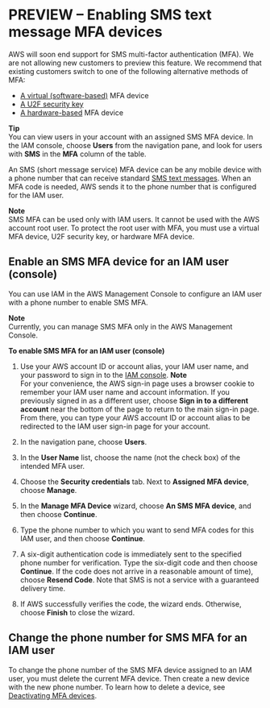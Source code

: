 # PREVIEW – Enabling SMS text message MFA devices<a name="id_credentials_mfa_enable_sms"></a>



AWS will soon end support for SMS multi\-factor authentication \(MFA\)\. We are not allowing new customers to preview this feature\. We recommend that existing customers switch to one of the following alternative methods of MFA:
+ [A virtual \(software\-based\)](id_credentials_mfa_enable_virtual.md) MFA device
+ [A U2F security key](id_credentials_mfa_enable_u2f.md)
+ [A hardware\-based](id_credentials_mfa_enable_physical.md) MFA device

**Tip**  
You can view users in your account with an assigned SMS MFA device\. In the IAM console, choose **Users** from the navigation pane, and look for users with **SMS** in the **MFA** column of the table\.

An SMS \(short message service\) MFA device can be any mobile device with a phone number that can receive standard [SMS text messages](http://wikipedia.org/wiki/Short_Message_Service)\. When an MFA code is needed, AWS sends it to the phone number that is configured for the IAM user\. 

**Note**  
SMS MFA can be used only with IAM users\. It cannot be used with the AWS account root user\. To protect the root user with MFA, you must use a virtual MFA device, U2F security key, or hardware MFA device\.

## Enable an SMS MFA device for an IAM user \(console\)<a name="enable-sms-mfa-console"></a>

You can use IAM in the AWS Management Console to configure an IAM user with a phone number to enable SMS MFA\.

**Note**  
Currently, you can manage SMS MFA only in the AWS Management Console\.

**To enable SMS MFA for an IAM user \(console\)**

1. Use your AWS account ID or account alias, your IAM user name, and your password to sign in to the [IAM console](https://console.aws.amazon.com/iam)\.
**Note**  
For your convenience, the AWS sign\-in page uses a browser cookie to remember your IAM user name and account information\. If you previously signed in as a different user, choose **Sign in to a different account** near the bottom of the page to return to the main sign\-in page\. From there, you can type your AWS account ID or account alias to be redirected to the IAM user sign\-in page for your account\.

1. In the navigation pane, choose **Users**\.

1. In the **User Name** list, choose the name \(not the check box\) of the intended MFA user\.

1. Choose the **Security credentials** tab\. Next to **Assigned MFA device**, choose **Manage**\.

1. In the **Manage MFA Device** wizard, choose **An SMS MFA device**, and then choose **Continue**\.

1. Type the phone number to which you want to send MFA codes for this IAM user, and then choose **Continue**\.

1. A six\-digit authentication code is immediately sent to the specified phone number for verification\. Type the six\-digit code and then choose **Continue**\. If the code does not arrive in a reasonable amount of time\), choose **Resend Code**\. Note that SMS is not a service with a guaranteed delivery time\.

1. If AWS successfully verifies the code, the wizard ends\. Otherwise, choose **Finish** to close the wizard\.

## Change the phone number for SMS MFA for an IAM user<a name="change-sms-mfa-phone-number"></a>

To change the phone number of the SMS MFA device assigned to an IAM user, you must delete the current MFA device\. Then create a new device with the new phone number\. To learn how to delete a device, see [Deactivating MFA devices](id_credentials_mfa_disable.md)\. 